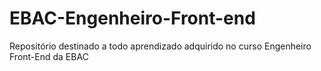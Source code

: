 # EBAC-Engenheiro-Front-end
Repositório destinado a todo aprendizado adquirido no curso Engenheiro Front-End da EBAC
